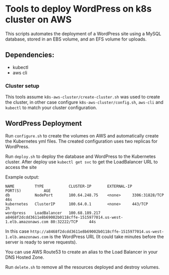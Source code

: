 # Tools to deploy WordPress on k8s cluster on AWS

This scripts automates the deployment of a WordPress site using a MySQL database, stored in an EBS volume, and an EFS volume for uploads.

## Dependencies:
 - kubectl
 - aws cli

### Cluster setup

This tools assume `k8s-aws-cluster/create-cluster.sh` was used to create the
cluster, in other case configure `k8s-aws-cluster/config.sh`, `aws-cli` and
`kubectl` to match your cluster configuration.

## WordPress Deployment


Run `configure.sh` to create the volumes on AWS and automatically create the Kubernetes yml files. The created configuration uses two replicas for WordPress.

Run `deploy.sh` to deploy the database and WordPress to the Kubernetes cluster.
After deploy use `kubectl get svc` to get the LoadBalancer URL to access the site

Example output:

    NAME         TYPE           CLUSTER-IP       EXTERNAL-IP        PORT(S)          AGE
    db           NodePort       100.64.248.75    <none>     3306:31828/TCP      46s
    kubernetes   ClusterIP      100.64.0.1       <none>     443/TCP              2h
    wordpress    LoadBalancer   100.68.189.217  a8468f2dcdd3611e8b69002b0118cffe-1515977014.us-west-1.elb.amazonaws.com 80:32222/TCP     44s

In this case `http://a8468f2dcdd3611e8b69002b0118cffe-1515977014.us-west-1.elb.amazonaws.com` is the WordPress URL (It could take minutes before the server is ready to serve requests).

You can use AWS Route53 to create an alias to the Load Balancer in your DNS Hosted Zone.

Run `delete.sh` to remove all the resources deployed and destroy volumes.

